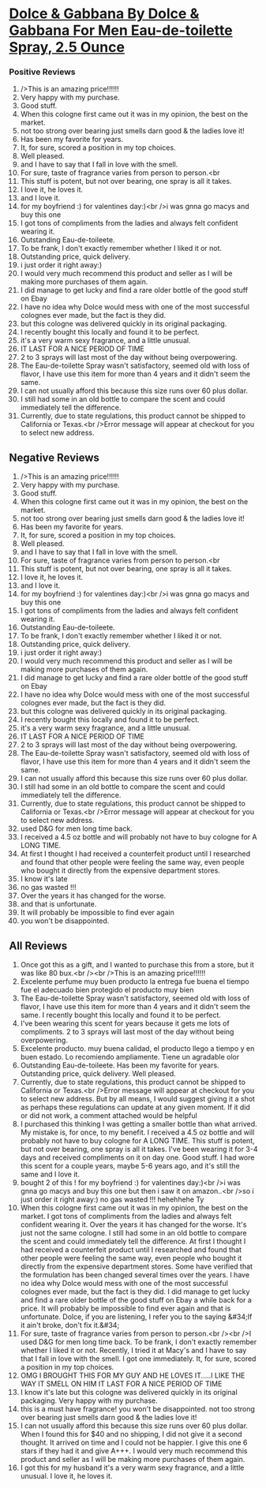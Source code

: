 # [Dolce &amp; Gabbana By Dolce &amp; Gabbana For Men Eau-de-toilette Spray, 2.5 Ounce](https://products.checkmycream.com/products/Dolce-and-Gabbana-By-Dolce-and-Gabbana-For-Men-Eau-de-toilette-Spray-2.5-Ounce.html)

### Positive Reviews

<ol>
      <li>/&gt;This is an amazing price!!!!!!</li>
      <li>Very happy with my purchase.</li>
      <li>Good stuff.</li>
      <li>When this cologne first came out it was in my opinion, the best on the market.  </li>
      <li>not too strong over bearing just smells darn good &amp; the ladies love it!</li>
      <li>Has been my favorite for years.</li>
      <li>It, for sure, scored a position in my top choices.</li>
      <li>Well pleased.</li>
      <li>and I have to say that I fall in love with the smell.</li>
      <li>For sure, taste of fragrance varies from person to person.&lt;br</li>
      <li>This stuff is potent, but not over bearing, one spray is all it takes.</li>
      <li>I love it, he loves it.</li>
      <li>and I love it.</li>
      <li>for my boyfriend :) for valentines day:)&lt;br /&gt;i was gnna go macys and buy this one</li>
      <li>I got tons of compliments from the ladies and always felt confident wearing it.  </li>
      <li>Outstanding Eau-de-toileete.</li>
      <li>To be frank, I don&#x27;t exactly remember whether I liked it or not.</li>
      <li>Outstanding price, quick delivery.</li>
      <li>i just order it right away:)</li>
      <li>I would very much recommend this product and seller as I will be making more purchases of them again.</li>
      <li>I did manage to get lucky and find a rare older bottle of the good stuff on Ebay</li>
      <li>I have no idea why Dolce would mess with one of the most successful colognes ever made, but the fact is they did.  </li>
      <li>but this cologne was delivered quickly in its original packaging.</li>
      <li>I recently bought this locally and found it to be perfect.</li>
      <li>it&#x27;s a very warm sexy fragrance, and a little unusual.  </li>
      <li>IT LAST FOR A NICE PERIOD OF TIME</li>
      <li>2 to 3 sprays will last most of the day without being overpowering.</li>
      <li>The Eau-de-toilette Spray wasn&#x27;t satisfactory, seemed old with loss of flavor, I have use this item for more than 4 years and it didn&#x27;t seem the same.</li>
      <li>I can not usually afford this because this size runs over 60 plus dollar.  </li>
      <li>I still had some in an old bottle to compare the scent and could immediately tell the difference.  </li>
      <li>Currently, due to state regulations, this product cannot be shipped to California or Texas.&lt;br /&gt;Error message will appear at checkout for you to select new address.</li>
</ol>


<h2>Negative Reviews</h2>
<ol>
<li> /&gt;This is an amazing price!!!!!!</li>
<li> Very happy with my purchase.</li>
<li> Good stuff.</li>
<li> When this cologne first came out it was in my opinion, the best on the market.  </li>
<li> not too strong over bearing just smells darn good &amp; the ladies love it!</li>
<li> Has been my favorite for years.</li>
<li> It, for sure, scored a position in my top choices.</li>
<li> Well pleased.</li>
<li> and I have to say that I fall in love with the smell.</li>
<li> For sure, taste of fragrance varies from person to person.&lt;br</li>
<li> This stuff is potent, but not over bearing, one spray is all it takes.</li>
<li> I love it, he loves it.</li>
<li> and I love it.</li>
<li> for my boyfriend :) for valentines day:)&lt;br /&gt;i was gnna go macys and buy this one</li>
<li> I got tons of compliments from the ladies and always felt confident wearing it.  </li>
<li> Outstanding Eau-de-toileete.</li>
<li> To be frank, I don&#x27;t exactly remember whether I liked it or not.</li>
<li> Outstanding price, quick delivery.</li>
<li> i just order it right away:)</li>
<li> I would very much recommend this product and seller as I will be making more purchases of them again.</li>
<li> I did manage to get lucky and find a rare older bottle of the good stuff on Ebay</li>
<li> I have no idea why Dolce would mess with one of the most successful colognes ever made, but the fact is they did.  </li>
<li> but this cologne was delivered quickly in its original packaging.</li>
<li> I recently bought this locally and found it to be perfect.</li>
<li> it&#x27;s a very warm sexy fragrance, and a little unusual.  </li>
<li> IT LAST FOR A NICE PERIOD OF TIME</li>
<li> 2 to 3 sprays will last most of the day without being overpowering.</li>
<li> The Eau-de-toilette Spray wasn&#x27;t satisfactory, seemed old with loss of flavor, I have use this item for more than 4 years and it didn&#x27;t seem the same.</li>
<li> I can not usually afford this because this size runs over 60 plus dollar.  </li>
<li> I still had some in an old bottle to compare the scent and could immediately tell the difference.  </li>
<li> Currently, due to state regulations, this product cannot be shipped to California or Texas.&lt;br /&gt;Error message will appear at checkout for you to select new address.</li>
<li> used D&amp;G for men long time back.</li>
<li> I received a 4.5 oz bottle and will probably not have to buy cologne for A LONG TIME.</li>
<li> At first I thought I had received a counterfeit product until I researched and found that other people were feeling the same way, even people who bought it directly from the expensive department stores.  </li>
<li> I know it&#x27;s late</li>
<li> no gas wasted !!!</li>
<li> Over the years it has changed for the worse.  </li>
<li> and that is unfortunate.  </li>
<li> It will probably be impossible to find ever again</li>
<li> you won&#x27;t be disappointed.</li>
</ol>

<h2>All Reviews</h2>

<ol>
    <li> Once got this as a gift, and I wanted to purchase this from a store, but it was like 80 bux.&lt;br /&gt;&lt;br /&gt;This is an amazing price!!!!!!</li>
    <li> Excelente perfume muy buen producto la entrega fue buena el tiempo fue el adecuado bien protegido el producto muy bien</li>
    <li> The Eau-de-toilette Spray wasn&#x27;t satisfactory, seemed old with loss of flavor, I have use this item for more than 4 years and it didn&#x27;t seem the same. I recently bought this locally and found it to be perfect.</li>
    <li> I&#x27;ve been wearing this scent for years because it gets me lots of compliments.  2 to 3 sprays will last most of the day without being overpowering.</li>
    <li> Excelente producto. muy buena calidad, el producto llego a tiempo y en buen estado. Lo recomiendo ampliamente. Tiene un agradable olor</li>
    <li> Outstanding Eau-de-toileete. Has been my favorite for years. Outstanding price, quick delivery. Well pleased.</li>
    <li> Currently, due to state regulations, this product cannot be shipped to California or Texas.&lt;br /&gt;Error message will appear at checkout for you to select new address. But by all means, I would suggest giving it a shot as perhaps these regulations can update at any given moment. If it did or did not work, a comment attached would be helpful</li>
    <li> I purchased this thinking I was getting a smaller bottle than what arrived. My mistake is, for once, to my benefit. I received a 4.5 oz bottle and will probably not have to buy cologne for A LONG TIME. This stuff is potent, but not over bearing, one spray is all it takes. I&#x27;ve been wearing it for 3-4 days and received compliments on it on day one. Good stuff. I had wore this scent for a couple years, maybe 5-6 years ago, and it&#x27;s still the same and I love it.</li>
    <li> bought 2 of this ! for my boyfriend :) for valentines day:)&lt;br /&gt;i was gnna go macys and buy this one but then i saw it on amazon..&lt;br /&gt;so i just order it right away:) no gas wasted !!! hehehhehe Ty</li>
    <li> When this cologne first came out it was in my opinion, the best on the market.  I got tons of compliments from the ladies and always felt confident wearing it.  Over the years it has changed for the worse.  It&#x27;s just not the same cologne.  I still had some in an old bottle to compare the scent and could immediately tell the difference.  At first I thought I had received a counterfeit product until I researched and found that other people were feeling the same way, even people who bought it directly from the expensive department stores.  Some have verified that the formulation has been changed several times over the years.  I have no idea why Dolce would mess with one of the most successful colognes ever made, but the fact is they did.  I did manage to get lucky and find a rare older bottle of the good stuff on Ebay a while back for a price.  It will probably be impossible to find ever again and that is unfortunate.  Dolce, if you are listening, I refer you to the saying &amp;#34;If it ain&#x27;t broke, don&#x27;t fix it.&amp;#34;</li>
    <li> For sure, taste of fragrance varies from person to person.&lt;br /&gt;&lt;br /&gt;I used D&amp;G for men long time back. To be frank, I don&#x27;t exactly remember whether I liked it or not. Recently, I tried it at Macy&#x27;s and I have to say that I fall in love with the smell. I got one immediately. It, for sure, scored a position in my top choices.</li>
    <li> OMG I BROUGHT THIS FOR MY GUY AND HE LOVES IT.....I LIKE THE WAY IT SMELL ON HIM IT LAST FOR A NICE PERIOD OF TIME</li>
    <li> I know it&#x27;s late but this cologne was delivered quickly in its original packaging. Very happy with my purchase.</li>
    <li> this is a must have fragrance! you won&#x27;t be disappointed. not too strong over bearing just smells darn good &amp; the ladies love it!</li>
    <li> I can not usually afford this because this size runs over 60 plus dollar.  When I found this for $40 and no shipping, I did not give it a second thought.  It arrived on time and I could not be happier.  I give this one 6 stars if they had it and give A+++.  I would very much recommend this product and seller as I will be making more purchases of them again.</li>
    <li> I got this for my husband it&#x27;s a very warm sexy fragrance, and a little unusual.  I love it, he loves it.</li>
</ol>




